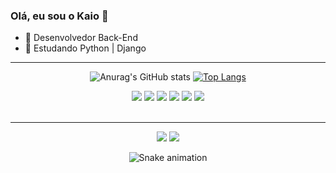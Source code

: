 ### Olá, eu sou o Kaio 👋


- 🔭 Desenvolvedor Back-End
- 🌱 Estudando Python | Django


<hr>

<div align="center">
  
  ![Anurag's GitHub stats](https://github-readme-stats.vercel.app/api?username=kaioid&theme=dark&show_icons=true&count_private=true&custom_title=Stats&line_height=20) 
  [![Top Langs](https://github-readme-stats.vercel.app/api/top-langs/?username=kaioid&theme=dark&custom_title=Linguagens&card_width=444&line_height=100&layout=compact&count_private=true)](https://github.com/anuraghazra/github-readme-stats)
</div>
<div align="center">
  <img src="https://img.icons8.com/color/96/000000/python--v1.png"/>
  <img src="https://img.icons8.com/color/96/000000/django.png"/>
  <img src="https://img.icons8.com/color/96/000000/html-5--v1.png"/>
  <img src="https://img.icons8.com/color/96/000000/css3.png"/>
  <img src="https://img.icons8.com/color/96/000000/javascript--v1.png"/>
  <img src="https://img.icons8.com/color/96/000000/bootstrap.png"/>
</div>
<br>
<hr>
<div align="center">
  
  <a href="https://www.linkedin.com/in/kaioid" target="_blank"><img src="https://img.shields.io/badge/-LinkedIn-%230077B5?style=for-the-badge&logo=linkedin&logoColor=white" target="_blank"></a>
  <a href="mailto:kaioigordinizz@gmail.com" target="_blank"><img src="https://img.shields.io/badge/Gmail-D14836?style=for-the-badge&logo=gmail&logoColor=white" target="_blank"></a>
</div>  
<div align="center">
  
  ![Snake animation](https://github.com/kaioid/kaioid/blob/output/github-contribution-grid-snake.svg)
</div>

